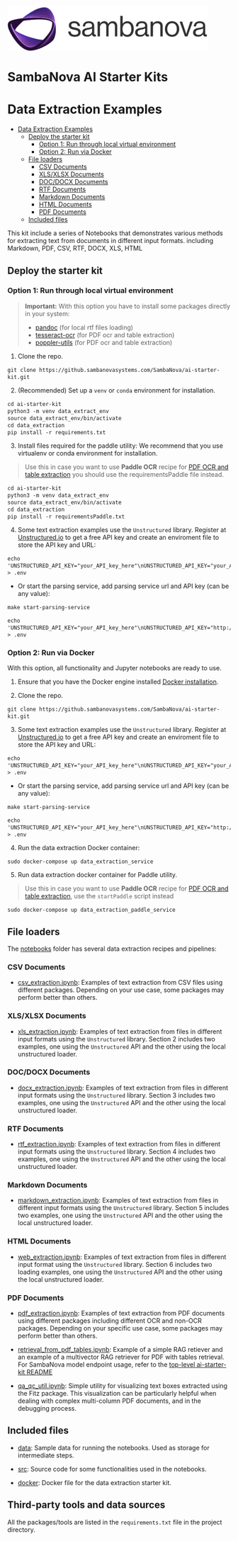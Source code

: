 <a href="https://sambanova.ai/">
<picture>
  <source media="(prefers-color-scheme: dark)" srcset="../images/SambaNova-light-logo-1.png" height="100">
  <img alt="SambaNova logo" src="../images/SambaNova-dark-logo-1.png" height="100">
</picture>
</a>

SambaNova AI Starter Kits
====================

# Data Extraction Examples

<!-- TOC -->
- [Data Extraction Examples](#data-extraction-examples)
    - [Deploy the starter kit](#deploy-the-starter-kit)
        - [Option 1: Run through local virtual environment](#option-1-run-through-local-virtual-environment)
        - [Option 2: Run via Docker](#option-2-run-via-docker)
    - [File loaders](#file-loaders)
        - [CSV Documents](#csv-documents)
        - [XLS/XLSX Documents](#xlsxlsx-documents)
        - [DOC/DOCX Documents](#docdocx-documents)
        - [RTF Documents](#rtf-documents)
        - [Markdown Documents](#markdown-documents)
        - [HTML Documents](#html-documents)
        - [PDF Documents](#pdf-documents)
    - [Included files](#included-files)

<!-- /TOC -->

This kit include a series of Notebooks that demonstrates various methods for extracting text from documents in different input formats. including Markdown, PDF, CSV, RTF, DOCX, XLS, HTML

## Deploy the starter kit

### Option 1: Run through local virtual environment

> **Important:** With this option you have to install some packages directly in your system:
>- [pandoc](https://pandoc.org/installing.html) (for local rtf files loading)
>- [tesseract-ocr](https://tesseract-ocr.github.io/tessdoc/Installation.html) (for PDF ocr and table extraction)
>- [poppler-utils](https://pdf2image.readthedocs.io/en/latest/installation.html) (for PDF ocr and table extraction)

1. Clone the repo.
```
git clone https://github.sambanovasystems.com/SambaNova/ai-starter-kit.git
```
2. (Recommended) Set up a `venv` or `conda` environment for installation.
```
cd ai-starter-kit
python3 -m venv data_extract_env
source data_extract_env/bin/activate
cd data_extraction
pip install -r requirements.txt
```
3. Install files required for the paddle utility: We recommend that you use virtualenv or conda environment for installation.
>Use this in case you want to use **Paddle OCR** recipe for [PDF OCR and table extraction](notebooks/pdf_extraction.ipynb) you should use the requirementsPaddle file instead.
```
cd ai-starter-kit
python3 -m venv data_extract_env
source data_extract_env/bin/activate
cd data_extraction
pip install -r requirementsPaddle.txt
```
4. Some text extraction examples use the `Unstructured` library. Register at [Unstructured.io](https://unstructured.io/#get-api-key) to get a free API key and create an enviroment file to store the API key and URL:
```
echo 'UNSTRUCTURED_API_KEY="your_API_key_here"\nUNSTRUCTURED_API_KEY="your_API_url_here"' > .env
```
- Or start the parsing service, add parsing service url and API key (can be any value): 
```
make start-parsing-service
```
```
echo 'UNSTRUCTURED_API_KEY="your_API_key_here"\nUNSTRUCTURED_API_KEY="http://localhost:8005/general/v0/general"' > .env
```

### Option 2: Run via Docker

With this option, all functionality and Jupyter notebooks are ready to use. 

1. Ensure that you have the Docker engine installed [Docker installation](https://docs.docker.com/engine/install/).

2. Clone the repo.
```
git clone https://github.sambanovasystems.com/SambaNova/ai-starter-kit.git
```
3. Some text extraction examples use the `Unstructured` library. Register at [Unstructured.io](https://unstructured.io/#get-api-key) to get a free API key and create an enviroment file to store the API key and URL:
```
echo 'UNSTRUCTURED_API_KEY="your_API_key_here"\nUNSTRUCTURED_API_KEY="your_API_url_here"' > .env
```
- Or start the parsing service, add parsing service url and API key (can be any value): 
```
make start-parsing-service
```
```
echo 'UNSTRUCTURED_API_KEY="your_API_key_here"\nUNSTRUCTURED_API_KEY="http://host.docker.internal:8005/general/v0/general"' > .env
```

4. Run the data extraction Docker container:
```
sudo docker-compose up data_extraction_service 
```

5. Run data extraction docker container for Paddle utility.
>Use this in case you want to use **Paddle OCR** recipe for [PDF OCR and table extraction](notebooks/pdf_extraction.ipynb), use the `startPaddle` script instead

```
sudo docker-compose up data_extraction_paddle_service  
```


## File loaders 

The [notebooks](notebooks) folder has several data extraction recipes and pipelines: 

### CSV Documents

- [csv_extraction.ipynb](notebooks/csv_extraction.ipynb): Examples of text extraction from CSV files using different packages. Depending on your use case, some packages may perform better than others.

### XLS/XLSX Documents

- [xls_extraction.ipynb](notebooks/xls_extraction.ipynb): Examples of text extraction from files in different input formats using the `Unstructured` library. Section 2 includes two examples, one using the `Unstructured` API and the other using the local unstructured loader.

### DOC/DOCX Documents

- [docx_extraction.ipynb](notebooks/docx_extraction.ipynb): Examples of text extraction from files in different input formats using the `Unstructured` library. Section 3 includes two examples, one using the `Unstructured` API and the other using the local unstructured loader.

### RTF Documents

- [rtf_extraction.ipynb](notebooks/rtf_extraction.ipynb): Examples of text extraction from files in different input formats using the `Unstructured` library. Section 4 includes two examples, one using the `Unstructured` API and the other using the local unstructured loader.

### Markdown Documents

- [markdown_extraction.ipynb](notebooks/markdown_extraction.ipynb): Examples of text extraction from files in different input formats using the `Unstructured` library. Section 5 includes two examples, one using the `Unstructured` API and the other using the local unstructured loader.

### HTML Documents

- [web_extraction.ipynb](notebooks/web_extraction.ipynb): Examples of text extraction from files in different input format using the `Unstructured` library. Section 6 includes two loading examples, one using the `Unstructured` API and the other using the local unstructured loader.

### PDF Documents

- [pdf_extraction.ipynb](notebooks/pdf_extraction.ipynb): Examples of text extraction from PDF documents using different packages including different OCR and non-OCR packages. Depending on your specific use case, some packages may perform better than others.

- [retrieval_from_pdf_tables.ipynb](notebooks/retrieval_from_pdf_tables.ipynb): Example of a simple RAG retiever and an example of a multivector RAG retriever for PDF with tables retrieval. For SambaNova model endpoint usage, refer to the [top-level ai-starter-kit README](../README.md) 

- [qa_qc_util.ipynb](notebooks/qa_qc_util.ipynb): Simple utility for visualizing text boxes extracted using the Fitz package. This visualization can be particularly helpful when dealing with complex multi-column PDF documents, and in the debugging process.


## Included files
- [data](data): Sample data for running the notebooks. Used as storage for intermediate steps.

- [src](src): Source code for some functionalities used in the notebooks.

- [docker](docker): Docker file for the data extraction starter kit.

## Third-party tools and data sources

All the packages/tools are listed in the `requirements.txt` file in the project directory.